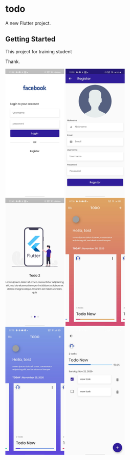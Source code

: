 # todo

A new Flutter project.

## Getting Started

This project for training student

Thank.

<div>
    <img src='assets/demo/todo-0.jpg' height='400' />
    <img src='assets/demo/todo-1.jpg' height='400' />
    <img src='assets/demo/todo-2.jpg' height='400' />
    <img src='assets/demo/todo-3.jpg' height='400' />
    <img src='assets/demo/todo-4.jpg' height='400' />
    <img src='assets/demo/todo-5.jpg' height='400' />
</div>